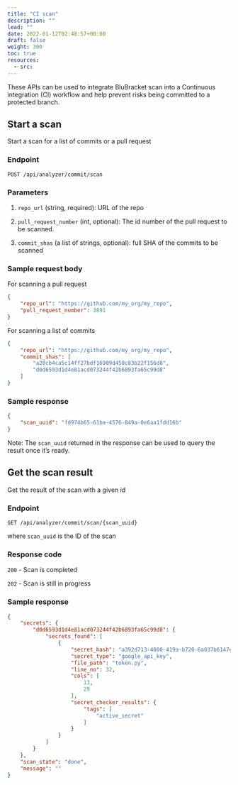 ```yaml
---
title: "CI scan"
description: ""
lead: ""
date: 2022-01-12T02:48:57+00:00
draft: false
weight: 300
toc: true
resources:
  - src:
---
```


These APIs can be used to integrate BluBracket scan into a Continuous integration (CI) workflow and
help prevent risks being committed to a protected branch.

## Start a scan

Start a scan for a list of commits or a pull request

### Endpoint

`POST /api/analyzer/commit/scan`

### Parameters

1. `repo_url` (string, required): URL of the repo

1. `pull_request_number` (int, optional): The id number of the pull request to be scanned.

1. `commit_shas` (a list of strings, optional): full SHA of the commits to be scanned

### Sample request body

For scanning a pull request

```json
{
    "repo_url": "https://github.com/my_org/my_repo",
    "pull_request_number": 3891
}
```

For scanning a list of commits

```json
{
    "repo_url": "https://github.com/my_org/my_repo",
    "commit_shas": [
        "a20cb4ca5c14ff27bdf16989d450c83b22f156d8",
        "d0d6593d1d4e81acd073244f42b6893fa65c99d8"
    ]
}
```

### Sample response

```json
{
    "scan_uuid": "fd974b65-61ba-4576-849a-0e6aa1fdd16b"
}
```

Note: The `scan_uuid` returned in the response can be used to query the result once it’s ready.

## Get the scan result

Get the result of the scan with a given id

### Endpoint

`GET /api/analyzer/commit/scan/{scan_uuid}`

where `scan_uuid` is the ID of the scan

### Response code

`200` - Scan is completed

`202` - Scan is still in progress

### Sample response

```json
{
    "secrets": {
        "d0d6593d1d4e81acd073244f42b6893fa65c99d8": {
            "secrets_found": [
                {
                    "secret_hash": "a392d713-4000-419a-b720-6a037b6147e3",
                    "secret_type": "google_api_key",
                    "file_path": "token.py",
                    "line_no": 32,
                    "cols": [
                        13,
                        29
                    ],
                    "secret_checker_results": {
                        "tags": [
                            "active_secret"
                        ]
                    }
                }
            ]
        }
    },
    "scan_state": "done",
    "message": ""
}
```
